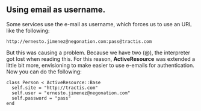 ## Using email as username.

Some services use the e-mail as username, which forces us to use an URL like the following:

	http://ernesto.jimenez@negonation.com:pass@tractis.com

But this was causing a problem. Because we have two (@), the interpreter got lost when reading this. For this reason, **ActiveResource** was extended a little bit more, envisioning to make easier to use e-emails for authentication. Now you can do the following:

	class Person < ActiveResource::Base
	  self.site = "http://tractis.com"
	  self.user = "ernesto.jimenez@negonation.com"
	  self.password = "pass"
	end
